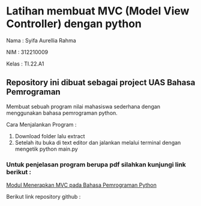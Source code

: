 # Latihan membuat MVC (Model View Controller) dengan python

Nama : Syifa Aurellia Rahma

NIM : 312210009

Kelas : TI.22.A1


## Repository ini dibuat sebagai project UAS Bahasa Pemrograman

Membuat sebuah program nilai mahasiswa sederhana dengan menggunakan bahasa pemrograman python.

Cara Menjalankan Program :

1. Download folder lalu extract
2. Setelah itu buka di text editor dan jalankan melalui terminal dengan mengetik python main.py

### Untuk penjelasan program berupa pdf silahkan kunjungi link berikut :

[Modul Menerapkan MVC pada Bahasa Pemrograman Python](https://drive.google.com/file/d/1oC_JlvKnLNlYuxKsKp0fPDH0XpMau_GX/view?usp=share_link)

Berikut link repository github :

